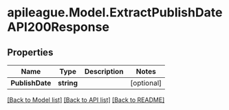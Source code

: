 # apileague.Model.ExtractPublishDateAPI200Response

## Properties

Name | Type | Description | Notes
------------ | ------------- | ------------- | -------------
**PublishDate** | **string** |  | [optional] 

[[Back to Model list]](../README.md#documentation-for-models) [[Back to API list]](../README.md#documentation-for-api-endpoints) [[Back to README]](../README.md)


